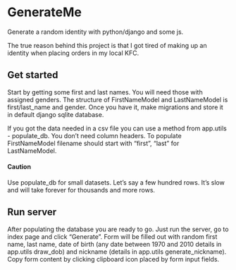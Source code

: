 # GenerateMe
Generate a random identity with python/django and some js.

The true reason behind this project is that I got tired of making up an identity when placing orders in my local KFC.

## Get started
Start by getting some first and last names. You will need those with assigned genders. The structure of FirstNameModel and LastNameModel is first/last_name and gender. Once you have it, make migrations and store it in default django sqlite database.

If you got the data needed in a csv file you can use a method from app.utils -  populate_db. You don’t need column headers. To populate FirstNameModel filename should start with “first”, “last” for  LastNameModel.

#### Caution
Use populate_db for small datasets. Let’s say a few hundred rows. It’s slow and will take forever for thousands and more rows.

## Run server
After populating the database you are ready to go. Just run the server, go to index page and click “Generate”. Form will be filled out with random first name, last name, date of birth (any date between 1970 and 2010 details in app.utils draw_dob) and nickname (details in app.utils generate_nickname). Copy form content by clicking clipboard icon placed by form input fields.
